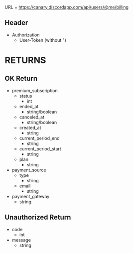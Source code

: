 URL = https://canary.discordapp.com/api/users/@me/billing

## Header
* Authorization
    * User-Token (without ")
# RETURNS

## OK Return
* premium_subscription
    * status
        * int
    * ended_at
        * string/boolean
    * canceled_at
        * string/boolean
    * created_at
        * string
    * current_period_end
        * string
    * current_period_start
        * string
    * plan
        * string
* payment_source
    * type
        * string
    * email
        * string
* payment_gateway
    * string

## Unauthorized Return
* code
    * int
* message
    * string
